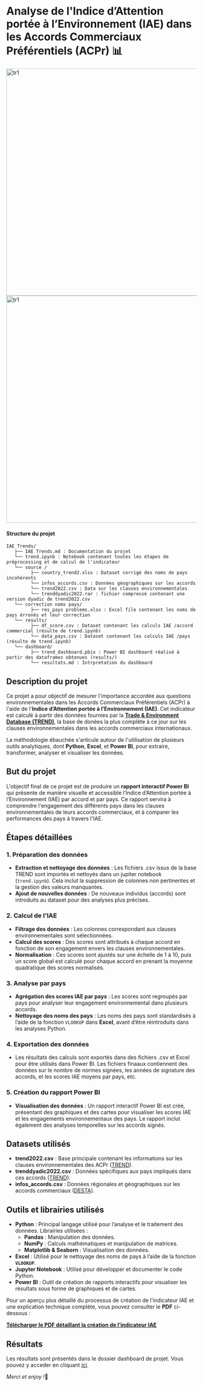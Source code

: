 # Analyse de l'Indice d’Attention portée à l’Environnement (IAE) dans les Accords Commerciaux Préférentiels (ACPr) 📊

<p><img src="dashboard/tr1.png" alt="tr1" width="600" style="display:inline-bock; vertical-align:middle"/> <img src="dashboard/tr2.png" alt="tr1" width="600" style="display:inline-bock; vertical-align:middle"/></p>


#### Structure du projet
```
IAE Trends/
   ├── IAE Trends.md : Documentation du projet
   └── trend.ipynb : Notebook contenant toutes les étapes de préprocessing et de calcul de l'indicateur
   └── source /
         ├── country_trend2.xlsx : Dataset corrigé des noms de pays incohérents
         └── infos_accords.csv : Données géographiques sur les accords
         └── trend2022.csv : Data sur les clauses environnementales
         └── trenddyadic2022.rar : fichier compressé contenant une version dyadic de trend2022.csv
   └── correction noms pays/
         ├── res_pays problems.xlsx : Excel file contenant les noms de pays érronés et leur correction
   └── results/
         ├── df_score.csv : Dataset contenant les calculs IAE /accord commercial (résulte de trend.ipynb)
         └── data_pays.csv : Dataset contenant les calculs IAE /pays (résulte de trend.ipynb)
   └── dashboard/
         ├── trend_dashboard.pbix : Power BI dashboard réalisé à partir des dataframes obtenues (results/)
         └── resultats.md : Intrpretation du dashboard
```

## Description du projet

Ce projet a pour objectif de mesurer l'importance accordée aux questions environnementales dans les Accords Commerciaux Préférentiels (ACPr) à l'aide de l'**Indice d’Attention portée à l’Environnement (IAE)**. Cet indicateur est calculé à partir des données fournies par la [**Trade & Environment Database (TREND)**](https://www.chaire-epi.ulaval.ca/en/trend), la base de donées la plus complète à ce jour sur les clauses environnementales dans les accords commerciaux internationaux.

La méthodologie ébauchée s'articule autour de l'utilisation de plusieurs outils analytiques, dont **Python**, **Excel**, et **Power BI**, pour extraire, transformer, analyser et visualiser les données.

## But du projet

L'objectif final de ce projet est de produire un **rapport interactif Power BI** qui présente de manière visuelle et accessible l’Indice d’Attention portée à l’Environnement (IAE) par accord et par pays. Ce rapport servira à comprendre l'engagement des différents pays dans les clauses environnementales de leurs accords commerciaux, et à comparer les performances des pays à travers l'IAE.

## Étapes détaillées

### 1. **Préparation des données**

-   **Extraction et nettoyage des données** : Les fichiers .csv issus de la base TREND sont importés et nettoyés dans un jupiter notebook (`trend.ipynb`). Cela inclut la suppression de colonnes non pertinentes et la gestion des valeurs manquantes.
-   **Ajout de nouvelles données** : De nouveaux individus (accords) sont introduits au dataset pour des analyses plus précises.

### 2. **Calcul de l'IAE**

-   **Filtrage des données** : Les colonnes correspondant aux clauses environnementales sont sélectionnées.
-   **Calcul des scores** : Des scores sont attribués à chaque accord en fonction de son engagement envers les clauses environnementales.
-   **Normalisation** : Ces scores sont ajustés sur une échelle de 1 à 10, puis un score global est calculé pour chaque accord en prenant la moyenne quadratique des scores normalisés.

### 3. **Analyse par pays**

-   **Agrégation des scores IAE par pays** : Les scores sont regroupés par pays pour analyser leur engagement environnemental dans plusieurs accords.
-   **Nettoyage des noms des pays** : Les noms des pays sont standardisés à l’aide de la fonction `VLOOKUP` dans **Excel**, avant d’être réintroduits dans les analyses Python.

### 4. **Exportation des données**

-   Les résultats des calculs sont exportés dans des fichiers .csv et Excel pour être utilisés dans Power BI. Les fichiers finaaux contiennent des données sur le nombre de normes signées, les années de signature des accords, et les scores IAE moyens par pays, etc.

### 5. **Création du rapport Power BI**

-   **Visualisation des données** : Un rapport interactif Power BI est créé, présentant des graphiques et des cartes pour visualiser les scores IAE et les engagements environnementaux des pays. Le rapport inclut également des analyses temporelles sur les accords signés.

## Datasets utilisés

-   **trend2022.csv** : Base principale contenant les informations sur les clauses environnementales des ACPr ([TREND](https://www.chaire-epi.ulaval.ca/en/trend)).
-   **trenddyadic2022.csv** : Données spécifiques aux pays impliqués dans ces accords ([TREND](https://www.chaire-epi.ulaval.ca/en/trend)).
-   **infos_accords.csv** : Données régionales et géographiques sur les accords commerciaux ([DESTA](https://www.designoftradeagreements.org/downloads/)).

## Outils et librairies utilisés

-   **Python** : Principal langage utilisé pour l’analyse et le traitement des données. Librairies utilisées :
    -   **Pandas** : Manipulation des données.
    -   **NumPy** : Calculs mathématiques et manipulation de matrices.
    -   **Matplotlib & Seaborn** : Visualisation des données.
-   **Excel** : Utilisé pour le nettoyage des noms de pays à l’aide de la fonction **`VLOOKUP`**.
-   **Jupyter Notebook** : Utilisé pour développer et documenter le code Python.
-   **Power BI** : Outil de création de rapports interactifs pour visualiser les résultats sous forme de graphiques et de cartes.

Pour un aperçu plus détaillé du processus de création de l'indicateur IAE et une explication technique complète, vous pouvez consulter le **PDF** ci-dessous :

[**Télécharger le PDF détaillant la création de l’indicateur IAE**](https://drive.google.com/file/d/1m1CoiJk8brmNx2D9m2sQcm7lRcRZim5W/view?usp=sharing)

## Résultats

Les résultats sont présentés dans le dossier dashboard de projet. Vous pouvez y acceder en cliquant [ici](https://github.com/aurvl/Projects/tree/main/IAE%20Trends/dashboard).

*Merci et enjoy !*🎉
